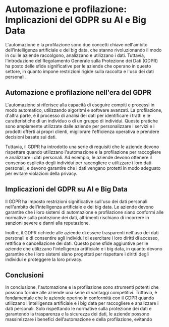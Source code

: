 # Automazione e profilazione: Implicazioni del GDPR su AI e Big Data

L'automazione e la profilazione sono due concetti chiave nell'ambito dell'intelligenza artificiale e dei big data, che stanno rivoluzionando il modo in cui le aziende raccolgono, analizzano e utilizzano i dati. Tuttavia, l'introduzione del Regolamento Generale sulla Protezione dei Dati (GDPR) ha posto delle sfide significative per le aziende che operano in questo settore, in quanto impone restrizioni rigide sulla raccolta e l'uso dei dati personali.

## Automazione e profilazione nell'era del GDPR

L'automazione si riferisce alla capacità di eseguire compiti e processi in modo automatico, utilizzando algoritmi e software avanzati. La profilazione, d'altra parte, è il processo di analisi dei dati per identificare i tratti e le caratteristiche di un individuo o di un gruppo di individui. Queste pratiche sono ampiamente utilizzate dalle aziende per personalizzare i servizi e i prodotti offerti ai propri clienti, migliorare l'efficienza operativa e prendere decisioni basate sui dati.

Tuttavia, il GDPR ha introdotto una serie di requisiti che le aziende devono rispettare quando utilizzano l'automazione e la profilazione per raccogliere e analizzare i dati personali. Ad esempio, le aziende devono ottenere il consenso esplicito degli individui per raccogliere e utilizzare i loro dati personali, e devono garantire che i dati vengano protetti in modo adeguato per evitare violazioni della privacy.

## Implicazioni del GDPR su AI e Big Data

Il GDPR ha imposto restrizioni significative sull'uso dei dati personali nell'ambito dell'intelligenza artificiale e dei big data. Le aziende devono garantire che i loro sistemi di automazione e profilazione siano conformi alle normative sulla protezione dei dati, altrimenti rischiano di incorrere in sanzioni severe e danni alla reputazione.

Inoltre, il GDPR richiede alle aziende di essere trasparenti nell'uso dei dati personali e di consentire agli individui di esercitare i loro diritti di accesso, rettifica e cancellazione dei dati. Questo pone sfide aggiuntive per le aziende che utilizzano l'intelligenza artificiale e i big data, in quanto devono garantire che i loro sistemi siano progettati per rispettare i diritti degli individui e proteggere la loro privacy.

## Conclusioni

In conclusione, l'automazione e la profilazione sono strumenti potenti che possono fornire alle aziende una serie di vantaggi competitivi. Tuttavia, è fondamentale che le aziende operino in conformità con il GDPR quando utilizzano l'intelligenza artificiale e i big data per raccogliere e analizzare i dati personali. Solo rispettando le normative sulla protezione dei dati e garantendo la trasparenza e la sicurezza dei dati, le aziende possono massimizzare i benefici dell'automazione e della profilazione, evitando